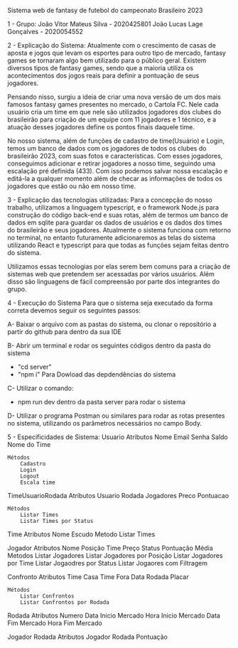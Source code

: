 Sistema web de fantasy de futebol do campeonato Brasileiro 2023

1 - Grupo:
João Vitor Mateus Silva - 2020425801
João Lucas Lage Gonçalves - 2020054552

2 - Explicação do Sistema:
Atualmente com o crescimento de casas de aposta e jogos que levam os esportes para outro tipo de mercado, fantasy games se tornaram algo bem
utilizado para o público geral. Existem diversos tipos de fantasy games, sendo que a maioria utiliza os acontecimentos dos jogos reais para definir
a pontuação de seus jogadores.

Pensando nisso, surgiu a ideia de criar uma nova versão de um dos mais famosos fantasy games presentes no mercado, o Cartola FC. Nele cada usuário cria um time em que nele são utilizados jogadores dos clubes do brasileirão para criação de um equipe com 11 jogadores e 1 técnico, e a atuação desses jogadores define os pontos finais daquele time.

No nosso sistema, além de funções de cadastro de time(Usuário) e Login, temos um banco de dados com os jogadores de todos os clubes do brasileirão 2023, com suas fotos e características. Com esses jogadores, conseguimos adicionar e retirar jogadores a nosso time, seguindo uma escalação pré definida (433). Com isso podemos salvar nossa escalação e editá-la a qualquer momento além de checar as informações de todos os jogadores que estão ou não em nosso time.

3 - Explicação das tecnologias utilizadas:
Para a concepção do nosso trabalho, utilizamos a linguagem typescript, e o framework Node.js para construção do código back-end e suas rotas, além 
de termos um banco de dados em sqlite para guardar os dados de usuários e os dados dos times do brasileirão e seus jogadores.
Atualmente o sistema funciona com retorno no terminal, no entanto futuramente adicionaremos as telas do sistema utilizando React e typescript para
que todas as funções sejam feitas dentro do sistema.

Utilizamos essas tecnologias por elas serem bem comuns para a criação de sistemas web que pretendem ser acessadas por vários usuários. Além disso são linguagens de fácil compreensão por parte dos integrantes do grupo.

4 - Execução do Sistema
Para que o sistema seja executado da forma correta devemos seguir os seguintes passos:

A- Baixar o arquivo com as pastas do sistema, ou clonar o repositório a partir do github para dentro da sua IDE

B- Abrir um terminal e rodar os seguintes códigos dentro da pasta do sistema
- "cd server"
- "npm i" Para Dowload das depdendências do sistema

C- Utilizar o comando:
  - npm run dev dentro da pasta server para rodar o sistema

D- Utilizar o programa Postman ou similares para rodar as rotas presentes no sistema, utilizando os parâmetros necessários no campo Body.

5 - Especificidades de Sistema:
Usuario
    Atributos
        Nome
        Email
        Senha
        Saldo
        Nome do Time

    Métodos
        Cadastro
        Login
        Logout
        Escala time

TimeUsuarioRodada
    Atributos
        Usuario
        Rodada
        Jogadores
        Preco
        Pontuacao

    Métodos
        Listar Times
        Listar Times por Status

Time
    Atributos
        Nome
        Escudo
    Metodo
        Listar Times

Jogador
    Atributos
        Nome
        Posição
        Time
        Preço
        Status
        Pontuação Média
    Metodos
        Listar Jogadores
        Listar Jogadores por Posição
        Listar Jogadores por Time
        Listar Jogaodres por Status
        Listar Jogaores com Filtragem

Confronto
    Atributos
        Time Casa
        Time Fora
        Data
        Rodada
        Placar

    Métodos
        Listar Confrontos
        Listar Confrontos por Rodada

Rodada
    Atributos
        Numero
        Data Inicio Mercado
        Hora Inicio Mercado
        Data Fim Mercado
        Hora Fim Mercado

Jogador Rodada
    Atributos
        Jogador
        Rodada
        Pontuação
